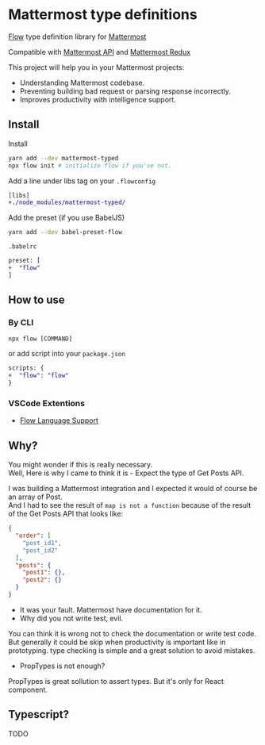# Mattermost type definitions 
[Flow](https://flow.org/) type definition library for [Mattermost](https://about.mattermost.com/)

Compatible with [Mattermost API](https://api.mattermost.com) and [Mattermost Redux](https://github.com/mattermost/mattermost-redux)

This project will help you in your Mattermost projects:
* Understanding Mattermost codebase.
* Preventing building bad request or parsing response incorrectly.
* Improves productivity with intelligence support.

## Install

Install
```sh
yarn add --dev mattermost-typed
npx flow init # initialize flow if you've not.
```

Add a line under libs tag on your `.flowconfig`
```diff
[libs]
+./node_modules/mattermost-typed/
```

Add the preset (if you use BabelJS)
```sh
yarn add --dev babel-preset-flow
```

`.babelrc`
```diff
preset: [
+  "flow"
]
```

## How to use

### By CLI
```
npx flow [COMMAND] 
```

or add script into your `package.json`
```diff
scripts: {
+  "flow": "flow"
}
```

### VSCode Extentions
* [Flow Language Support](https://marketplace.visualstudio.com/items?itemName=flowtype.flow-for-vscode)

## Why? 
You might wonder if this is really necessary.  
Well, Here is why I came to think it is - Expect the type of Get Posts API.

I was building a Mattermost integration and I expected it would of course be an array of Post.  
And I had to see the result of `map is not a function` because of the result of the Get Posts API that looks like:
```json
{
  "order": [
    "post_id1",
    "post_id2"
  ],
  "posts": {
    "post1": {},
    "post2": {}
  }
}
```

* It was your fault. Mattermost have documentation for it.
* Why did you not write test, evil.

You can think it is wrong not to check the documentation or write test code. But generally it could be skip when productivity is important like in prototyping.
type checking is simple and a great solution to avoid mistakes.

* PropTypes is not enough?

PropTypes is great sollution to assert types. But it's only for React component.

## Typescript?
TODO
